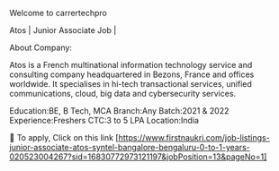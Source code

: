 Welcome to carrertechpro



Atos | Junior Associate Job  |

About Company:

Atos is a French multinational information technology service and consulting company headquartered in Bezons, France and offices worldwide. It specialises in hi-tech transactional services, unified communications, cloud, big data and cybersecurity services.


Education:BE, B Tech, MCA
Branch:Any
Batch:2021 & 2022
Experience:Freshers
CTC:3 to 5 LPA
Location:India

 📩 To apply, Click on this link [https://www.firstnaukri.com/job-listings-junior-associate-atos-syntel-bangalore-bengaluru-0-to-1-years-020523004267?sid=16830772973121197&jobPosition=13&pageNo=1]
